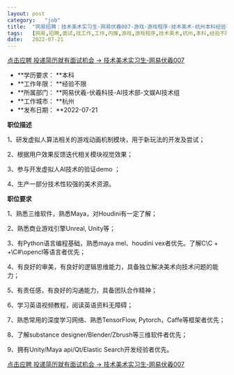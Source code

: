 ```yaml
---
layout:	post
category:	"job"
title:	"网易招聘：技术美术实习生-网易伏羲007-游戏-游戏程序-技术美术-杭州本科经验不限"
tags:	[网易,招聘,面试,找工作,工作,内推,游戏,游戏程序,技术美术,杭州,本科,经验不限]
date:	2022-07-21
---
```


[点击应聘 投递简历就有面试机会 ->  技术美术实习生-网易伏羲007](http://mobile.bole.netease.com/bole/boleDetail?id=41718&employeeId=346f03c3cda5f04c&key=all)



- **学历要求： **本科
- **工作年限： **经验不限
- **所属部门： **网易伏羲-伏羲科技-AI技术部-文娱AI技术组
- **工作城市： **杭州
- **发布日期： **2022-07-21



**职位描述**

1、研发虚拟人算法相关的游戏动画机制模块，用于新玩法的开发及尝试；

2、根据用户效果反馈迭代相关模块视觉效果；

3、参与开发虚拟人AI技术的验证demo ；

4、生产一部分技术性较强的美术资源。



**职位要求**

1、熟悉三维软件，熟悉Maya，对Houdini有一定了解；

2、熟悉商业游戏引擎Unreal, Unity等；

3、有Python语言编程基础，熟悉maya mel、houdini vex者优先。了解C\C + +\C#\opencl等语言者优先；

4、有良好的审美，有良好的逻辑思维能力，具备独立解决美术向技术问题的能力；

5、有责任感，有良好的沟通能力，具备团队合作精神；

6、学习英语视频教程，阅读英语资料无障碍；

7、熟悉常用的深度学习网络、熟悉TensorFlow, Pytorch，Caffe等框架者优先；

8、了解substance designer/Blender/Zbrush等三维软件者优先；

9、拥有Unity/Maya api/Qt/Elastic Search开发经验者优先。



[点击应聘 投递简历就有面试机会 ->  技术美术实习生-网易伏羲007](http://mobile.bole.netease.com/bole/boleDetail?id=41718&employeeId=346f03c3cda5f04c&key=all)